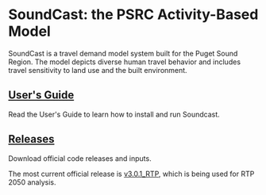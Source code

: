 # SoundCast: the PSRC Activity-Based Model
SoundCast is a travel demand model system built for the Puget Sound Region. The model depicts diverse human travel behavior and includes travel sensitivity to land use and the built environment. 

## [User's Guide](https://github.com/psrc/soundcast/wiki)
Read the User's Guide to learn how to install and run Soundcast.

## [Releases](https://github.com/psrc/soundcast/releases/)
Download official code releases and inputs.

The most current official release is [v3.0.1_RTP](https://github.com/psrc/soundcast/releases/tag/v3.0.1_RTP), which is being used for RTP 2050 analysis.
